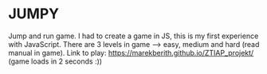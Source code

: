 # JUMPY

Jump and run game. I had to create a game in JS, this is my first experience with JavaScript. 
There are 3 levels in game --> easy, medium and hard (read manual in game).
Link to play: https://marekberith.github.io/ZTIAP_projekt/ (game loads in 2 seconds :))
